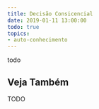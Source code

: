 ```yaml
---
title: Decisão Consicencial
date: 2019-01-11 13:00:00
todo: true
topics:
- auto-conhecimento
---
```


todo

## Veja Também
TODO

